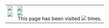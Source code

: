<table>
  <td valign="top" ><img style="float: left;" src="https://github-readme-stats.vercel.app/api?username=arielherself&show_icons=true&hide_border=false&count_private=true&include_all_commits=true&theme=chartreuse-dark"><br>
  <img src="https://github-readme-stats.vercel.app/api/top-langs/?username=arielherself&layout=compact&theme=vision-friendly-dark">
    
  </td>
  <td valign="top"><img src="http://github-readme-streak-stats.herokuapp.com?user=arielherself&theme=dark&background=000000)"><br><img src="https://github-profile-trophy.vercel.app/?username=arielherself"><br>
    <bold>This page has been visited </bold><img src="https://profile-counter.glitch.me/arielherself/count.svg"><bold> times.</bold>
  </td>
</table>
